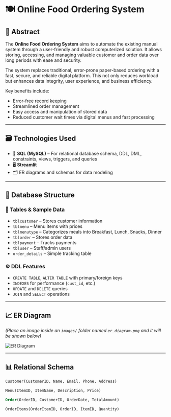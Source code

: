 # 🍽️ Online Food Ordering System

## 📌 Abstract

The **Online Food Ordering System** aims to automate the existing manual system through a user-friendly and robust computerized solution. It allows storing, accessing, and managing valuable customer and order data over long periods with ease and security.

The system replaces traditional, error-prone paper-based ordering with a fast, secure, and reliable digital platform. This not only reduces workload but enhances data integrity, user experience, and business efficiency.

Key benefits include:
- Error-free record keeping
- Streamlined order management
- Easy access and manipulation of stored data
- Reduced customer wait times via digital menus and fast processing

---

## 🗃️ Technologies Used

- 📄 **SQL (MySQL)** – For relational database schema, DDL, DML, constraints, views, triggers, and queries
- 🖥️ **Streamlit** 
- 🗂️ ER diagrams and schemas for data modeling

---

## 🔧 Database Structure

### 🧩 Tables & Sample Data
- `tblcustomer` – Stores customer information  
- `tblmenu` – Menu items with prices  
- `tblmenutype` – Categorizes meals into Breakfast, Lunch, Snacks, Dinner  
- `tblorder` – Stores order data  
- `tblpayment` – Tracks payments  
- `tbluser` – Staff/admin users  
- `order_details` – Simple tracking table

### ⚙️ DDL Features
- `CREATE TABLE`, `ALTER TABLE` with primary/foreign keys
- `INDEXES` for performance (`cust_id`, etc.)
- `UPDATE` and `DELETE` queries
- `JOIN` and `SELECT` operations

---

## 📈 ER Diagram

*(Place an image inside an `images/` folder named `er_diagram.png` and it will be shown below)*

![ER Diagram](images/er_diagram.png)

---

## 📊 Relational Schema

```sql
Customer(CustomerID, Name, Email, Phone, Address)

Menu(ItemID, ItemName, Description, Price)

Order(OrderID, CustomerID, OrderDate, TotalAmount)

OrderItems(OrderItemID, OrderID, ItemID, Quantity)
